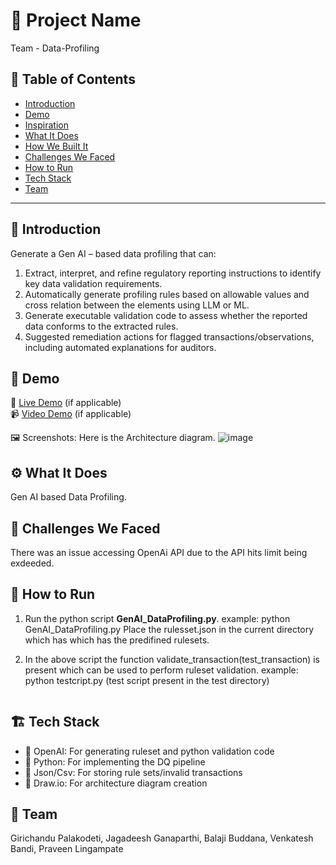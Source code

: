 # 🚀 Project Name
Team - Data-Profiling

## 📌 Table of Contents
- [Introduction](#introduction)
- [Demo](#demo)
- [Inspiration](#inspiration)
- [What It Does](#what-it-does)
- [How We Built It](#how-we-built-it)
- [Challenges We Faced](#challenges-we-faced)
- [How to Run](#how-to-run)
- [Tech Stack](#tech-stack)
- [Team](#team)

---

## 🎯 Introduction
Generate a Gen AI – based data profiling that can:

1. Extract, interpret, and refine regulatory reporting instructions to identify key data validation requirements.
2.  Automatically generate profiling rules based on allowable values and cross relation between the elements using LLM or ML.
3. Generate executable validation code to assess whether the reported data conforms to the extracted rules.
4. Suggested remediation actions for flagged transactions/observations, including automated explanations for auditors.

## 🎥 Demo
🔗 [Live Demo](#) (if applicable)  
📹 [Video Demo](#) (if applicable)  

🖼️ Screenshots:
Here is the Architecture diagram.
![image](https://github.com/user-attachments/assets/4e8aead4-0735-419a-8b90-f9ee0d58b880)


## ⚙️ What It Does
Gen AI based Data Profiling.

## 🚧 Challenges We Faced
There was an issue accessing OpenAi API due to the API hits limit being exdeeded.

## 🏃 How to Run
1. Run the python script **GenAI_DataProfiling.py**.
   example: python GenAI_DataProfiling.py
   Place the rulesset.json in the current directory which has which has the predifined rulesets.

2. In the above script the function validate_transaction(test_transaction) is present which can be used to perform ruleset validation.
   example: python testcript.py   (test script present in the test directory)
   
   ```

## 🏗️ Tech Stack
- 🔹 OpenAI: For generating ruleset and python validation code
- 🔹 Python: For implementing the DQ pipeline
- 🔹 Json/Csv: For storing rule sets/invalid transactions
- 🔹 Draw.io: For architecture diagram creation


## 👥 Team
Girichandu Palakodeti, 
Jagadeesh Ganaparthi, 
Balaji Buddana, 
Venkatesh Bandi, 
Praveen Lingampate

